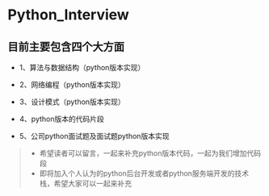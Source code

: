 
# Python_Interview

## 目前主要包含四个大方面

- 1、算法与数据结构（python版本实现）

- 2、网络编程（python版本实现）


- 3、设计模式（python版本实现）

- 4、python版本的代码片段

- 5、公司python面试题及面试题python版本实现

> - 希望读者可以留言，一起来补充python版本代码，一起为我们增加代码段
> - 即将加入个人认为的python后台开发或者python服务端开发的技术栈，希望大家可以一起来补充
